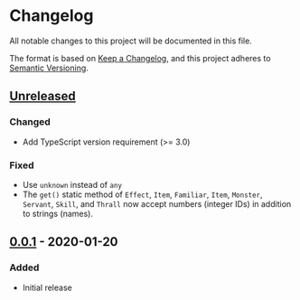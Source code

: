 # Changelog

All notable changes to this project will be documented in this file.

The format is based on [Keep a Changelog](https://keepachangelog.com/en/1.0.0/),
and this project adheres to [Semantic Versioning](https://semver.org/spec/v2.0.0.html).

## [Unreleased]

### Changed

- Add TypeScript version requirement (>= 3.0)

### Fixed

- Use `unknown` instead of `any`
- The `get()` static method of `Effect`, `Item`, `Familiar`, `Item`, `Monster`,
  `Servant`, `Skill`, and `Thrall` now accept numbers (integer IDs) in addition
  to strings (names).

## [0.0.1] - 2020-01-20

### Added

- Initial release

[unreleased]: https://github.com/pastelmind/kolmafia-types/compare/v0.0.1...HEAD
[0.0.1]: https://github.com/pastelmind/kolmafia-types/releases/tag/v0.0.1
